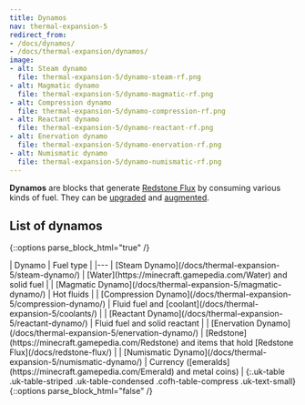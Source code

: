 ```yaml
---
title: Dynamos
nav: thermal-expansion-5
redirect_from:
- /docs/dynamos/
- /docs/thermal-expansion/dynamos/
image:
- alt: Steam dynamo
  file: thermal-expansion-5/dynamo-steam-rf.png
- alt: Magmatic dynamo
  file: thermal-expansion-5/dynamo-magmatic-rf.png
- alt: Compression dynamo
  file: thermal-expansion-5/dynamo-compression-rf.png
- alt: Reactant dynamo
  file: thermal-expansion-5/dynamo-reactant-rf.png
- alt: Enervation dynamo
  file: thermal-expansion-5/dynamo-enervation-rf.png
- alt: Numismatic dynamo
  file: thermal-expansion-5/dynamo-numismatic-rf.png
---
```


**Dynamos** are blocks that generate [Redstone Flux](/docs/redstone-flux/) by
consuming various kinds of fuel. They can be [upgraded](/docs/thermal-foundation-2/tiers/) and
[augmented](/docs/thermal-expansion-5/augments/).


List of dynamos
---------------

{::options parse_block_html="true" /}
<div class="uk-overflow-container">
| Dynamo | Fuel type |
|---
| [Steam Dynamo](/docs/thermal-expansion-5/steam-dynamo/) | [Water](https://minecraft.gamepedia.com/Water) and solid fuel |
| [Magmatic Dynamo](/docs/thermal-expansion-5/magmatic-dynamo/) | Hot fluids |
| [Compression Dynamo](/docs/thermal-expansion-5/compression-dynamo/) | Fluid fuel and [coolant](/docs/thermal-expansion-5/coolants/) |
| [Reactant Dynamo](/docs/thermal-expansion-5/reactant-dynamo/) | Fluid fuel and solid reactant |
| [Enervation Dynamo](/docs/thermal-expansion-5/enervation-dynamo/) | [Redstone](https://minecraft.gamepedia.com/Redstone) and items that hold [Redstone Flux](/docs/redstone-flux/) |
| [Numismatic Dynamo](/docs/thermal-expansion-5/numismatic-dynamo/) | Currency ([emeralds](https://minecraft.gamepedia.com/Emerald) and metal coins) |
{:.uk-table .uk-table-striped .uk-table-condensed .cofh-table-compress .uk-text-small}
</div>
{::options parse_block_html="false" /}
